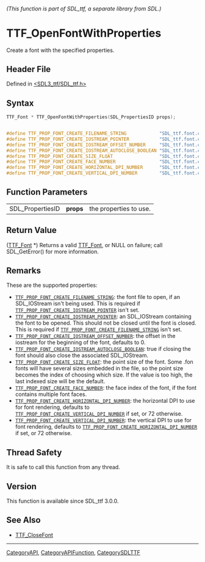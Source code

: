 ###### (This function is part of SDL_ttf, a separate library from SDL.)
# TTF_OpenFontWithProperties

Create a font with the specified properties.

## Header File

Defined in [<SDL3_ttf/SDL_ttf.h>](https://github.com/libsdl-org/SDL_ttf/blob/main/include/SDL3_ttf/SDL_ttf.h)

## Syntax

```c
TTF_Font * TTF_OpenFontWithProperties(SDL_PropertiesID props);


#define TTF_PROP_FONT_CREATE_FILENAME_STRING            "SDL_ttf.font.create.filename"
#define TTF_PROP_FONT_CREATE_IOSTREAM_POINTER           "SDL_ttf.font.create.iostream"
#define TTF_PROP_FONT_CREATE_IOSTREAM_OFFSET_NUMBER     "SDL_ttf.font.create.iostream.offset"
#define TTF_PROP_FONT_CREATE_IOSTREAM_AUTOCLOSE_BOOLEAN "SDL_ttf.font.create.iostream.autoclose"
#define TTF_PROP_FONT_CREATE_SIZE_FLOAT                 "SDL_ttf.font.create.size"
#define TTF_PROP_FONT_CREATE_FACE_NUMBER                "SDL_ttf.font.create.face"
#define TTF_PROP_FONT_CREATE_HORIZONTAL_DPI_NUMBER      "SDL_ttf.font.create.hdpi"
#define TTF_PROP_FONT_CREATE_VERTICAL_DPI_NUMBER        "SDL_ttf.font.create.vdpi"
```

## Function Parameters

|                  |           |                        |
| ---------------- | --------- | ---------------------- |
| SDL_PropertiesID | **props** | the properties to use. |

## Return Value

([TTF_Font](TTF_Font) *) Returns a valid [TTF_Font](TTF_Font), or NULL on
failure; call SDL_GetError() for more information.

## Remarks

These are the supported properties:

- [`TTF_PROP_FONT_CREATE_FILENAME_STRING`](TTF_PROP_FONT_CREATE_FILENAME_STRING):
  the font file to open, if an SDL_IOStream isn't being used. This is
  required if
  [`TTF_PROP_FONT_CREATE_IOSTREAM_POINTER`](TTF_PROP_FONT_CREATE_IOSTREAM_POINTER)
  isn't set.
- [`TTF_PROP_FONT_CREATE_IOSTREAM_POINTER`](TTF_PROP_FONT_CREATE_IOSTREAM_POINTER):
  an SDL_IOStream containing the font to be opened. This should not be
  closed until the font is closed. This is required if
  [`TTF_PROP_FONT_CREATE_FILENAME_STRING`](TTF_PROP_FONT_CREATE_FILENAME_STRING)
  isn't set.
- [`TTF_PROP_FONT_CREATE_IOSTREAM_OFFSET_NUMBER`](TTF_PROP_FONT_CREATE_IOSTREAM_OFFSET_NUMBER):
  the offset in the iostream for the beginning of the font, defaults to 0.
- [`TTF_PROP_FONT_CREATE_IOSTREAM_AUTOCLOSE_BOOLEAN`](TTF_PROP_FONT_CREATE_IOSTREAM_AUTOCLOSE_BOOLEAN):
  true if closing the font should also close the associated SDL_IOStream.
- [`TTF_PROP_FONT_CREATE_SIZE_FLOAT`](TTF_PROP_FONT_CREATE_SIZE_FLOAT): the
  point size of the font. Some .fon fonts will have several sizes embedded
  in the file, so the point size becomes the index of choosing which size.
  If the value is too high, the last indexed size will be the default.
- [`TTF_PROP_FONT_CREATE_FACE_NUMBER`](TTF_PROP_FONT_CREATE_FACE_NUMBER):
  the face index of the font, if the font contains multiple font faces.
- [`TTF_PROP_FONT_CREATE_HORIZONTAL_DPI_NUMBER`](TTF_PROP_FONT_CREATE_HORIZONTAL_DPI_NUMBER):
  the horizontal DPI to use for font rendering, defaults to
  [`TTF_PROP_FONT_CREATE_VERTICAL_DPI_NUMBER`](TTF_PROP_FONT_CREATE_VERTICAL_DPI_NUMBER)
  if set, or 72 otherwise.
- [`TTF_PROP_FONT_CREATE_VERTICAL_DPI_NUMBER`](TTF_PROP_FONT_CREATE_VERTICAL_DPI_NUMBER):
  the vertical DPI to use for font rendering, defaults to
  [`TTF_PROP_FONT_CREATE_HORIZONTAL_DPI_NUMBER`](TTF_PROP_FONT_CREATE_HORIZONTAL_DPI_NUMBER)
  if set, or 72 otherwise.

## Thread Safety

It is safe to call this function from any thread.

## Version

This function is available since SDL_ttf 3.0.0.

## See Also

- [TTF_CloseFont](TTF_CloseFont)

----
[CategoryAPI](CategoryAPI), [CategoryAPIFunction](CategoryAPIFunction), [CategorySDLTTF](CategorySDLTTF)

